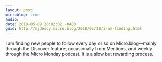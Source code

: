 ```yaml
---
layout: post
microblog: true
audio: 
date: 2018-05-09 20:02:02 -0400
guid: http://mjdescy.micro.blog/2018/05/10/i-am-finding.html
---
```

I am finding new people to follow every day or so on Micro.blog—mainly through the Discover feature, occasionally from Mentions, and weekly through the Micro Monday podcast. It is a slow but rewarding process.
